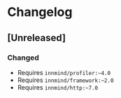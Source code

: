 # Changelog

## [Unreleased]

### Changed

- Requires `innmind/profiler:~4.0`
- Requires `innmind/framework:~2.0`
- Requires `innmind/http:~7.0`
